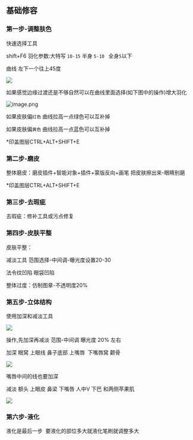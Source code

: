 ## 基础修容

### 第一步-调整肤色

快速选择工具

shift+F6 羽化参数:大特写 `10-15` 半身 `5-10 ` 全身`5`以下

曲线 左下一个往上45度

![](file:///C:/Users/ADMINI~1/AppData/Local/Temp/msohtmlclip1/01/clip_image002.png)


如果感觉边缘过渡还是不够自然可以在曲线里面选择(如下图中的操作)增大羽化

![image.png](https://cdn.jsdelivr.net/gh/Silence-dream/bed@master/img/202403252028597.png)


如果皮肤偏`红色` 曲线拉高一点绿色可以互补掉

如果皮肤偏`黄色` 曲线拉高一点蓝色可以互补掉

*印盖图层CTRL+ALT+SHIFT+E

### 第二步-磨皮

整体磨皮：磨皮插件+智能对象+插件+蒙版反向+画笔 把皮肤擦出来-眼睛别磨

*印盖图层CTRL+ALT+SHIFT+E

###  第三步-去瑕疵

去瑕疵：修补工具或污点修复

### 第四步-皮肤平整

皮肤平整：

减淡工具 范围选择-中间调-曝光度设置20-30

法令纹凹陷 眼袋凹陷



整体过度：仿制图章-不透明度20%

### 第五步-立体结构

使用加深和减淡工具

![](file:///C:/Users/ADMINI~1/AppData/Local/Temp/msohtmlclip1/01/clip_image004.jpg)

操作,先加深再减淡 范围-中间调 曝光度 20% 左右

加深 眼窝 上眼线 鼻子底部 上嘴唇  下嘴唇窝 颧骨

![](file:///C:/Users/ADMINI~1/AppData/Local/Temp/msohtmlclip1/01/clip_image006.png)

嘴唇中间的线也要加深

减淡 额头 上眼皮 鼻梁 下嘴唇 人中V 下巴 和两侧苹果肌

![](file:///C:/Users/ADMINI~1/AppData/Local/Temp/msohtmlclip1/01/clip_image008.png)

### 第六步-液化
液化是最后一步  要液化的部位多大就液化笔刷就调整多大


